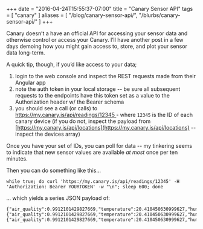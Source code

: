 +++
date = "2016-04-24T15:55:37-07:00"
title = "Canary Sensor API"
tags = [ "canary" ]
aliases = [ "/blog/canary-sensor-api/", "/blurbs/canary-sensor-api/" ]
+++

Canary doesn’t a have an official API for accessing your sensor data and otherwise control or access your Canary. I’ll have another post in a few days demoing how you might gain access to, store, and plot your sensor data long-term.

A quick tip, though, if you’d like access to your data;

1.  login to the web console and inspect the REST requests made from their Angular app
2.  note the auth token in your local storage -- be sure all subsequent requests to the endpoints have this token set as a value to the Authorization header w/ the Bearer schema
3.  you should see a call (or calls) to [https://my.canary.is/api/readings/12345 ](https://my.canary.is/api/readings/12345)- where `12345` is the ID of each canary device (if you do not, inspect the payload from [https://my.canary.is/api/locations](https://my.canary.is/api/locations) -- inspect the devices array)

Once you have your set of IDs, you can poll for data -- my tinkering seems to indicate that new sensor values are available _at most_ once per ten minutes.

Then you can do something like this...

`while true; do curl 'https://my.canary.is/api/readings/12345' -H 'Authorization: Bearer YOURTOKEN' -w "\n"; sleep 600; done`

... which yields a series JSON payload of:

    {"air_quality":0.9912101429827669,"temperature":20.410450630999627,"humidity":58.39233714976209}
    {"air_quality":0.9912101429827669,"temperature":20.410450630999627,"humidity":58.39233714976209}
    {"air_quality":0.9912101429827669,"temperature":20.410450630999627,"humidity":58.39233714976209}
